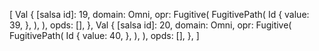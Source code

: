 [
    Val {
        [salsa id]: 19,
        domain: Omni,
        opr: Fugitive(
            FugitivePath(
                Id {
                    value: 39,
                },
            ),
        ),
        opds: [],
    },
    Val {
        [salsa id]: 20,
        domain: Omni,
        opr: Fugitive(
            FugitivePath(
                Id {
                    value: 40,
                },
            ),
        ),
        opds: [],
    },
]